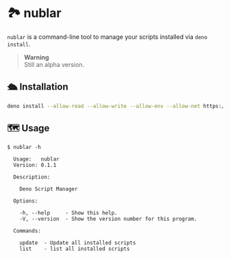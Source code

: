# :national_park: nublar

<!-- ![Test](https://github.com/hasundue/boilerplate-deno/actions/workflows/test.yml/badge.svg) -->
<!-- [![codecov](https://codecov.io/gh/hasundue/boilerplate-deno/branch/main/graph/badge.svg?token=7BS432RAXB)](https://codecov.io/gh/hasundue/boilerplate-deno) -->

`nublar` is a command-line tool to manage your scripts installed via `deno install`.

> **Warning**\
> Still an alpha version.

## :passenger_ship: Installation

```sh
deno install --allow-read --allow-write --allow-env --allow-net https://deno.land/x/nublar@0.1.1/nublar.ts
```

## :world_map: Usage

```
$ nublar -h

  Usage:   nublar
  Version: 0.1.1

  Description:

    Deno Script Manager

  Options:

    -h, --help     - Show this help.
    -V, --version  - Show the version number for this program.

  Commands:

    update  - Update all installed scripts
    list    - list all installed scripts
```
